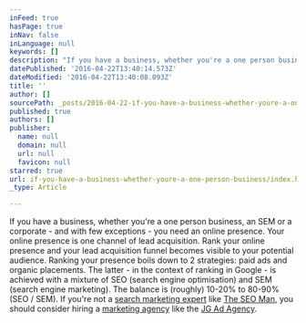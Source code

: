 ```yaml
---
inFeed: true
hasPage: true
inNav: false
inLanguage: null
keywords: []
description: "If you have a business, whether you're a one person business, an SEM or a corporate - and with few exceptions - you need an online presence. Your online presence is one channel of lead acquisition. Rank your online presence and your lead acquisition funnel becomes visible to your potential audience. Ranking your presence boils down to 2 strategies: paid ads and organic placements. The latter - in the context of ranking in Google - is achieved with a mixture of SEO (search engine optimisation) and SEM (search engine marketing). The balance is (roughly) 10-20% to 80-90% (SEO / SEM). If you're not a search marketing expert like The SEO Man, you should consider hiring a marketing agency like the JG Ad Agency."
datePublished: '2016-04-22T13:40:14.573Z'
dateModified: '2016-04-22T13:40:08.093Z'
title: ''
author: []
sourcePath: _posts/2016-04-22-if-you-have-a-business-whether-youre-a-one-person-business.md
published: true
authors: []
publisher:
  name: null
  domain: null
  url: null
  favicon: null
starred: true
url: if-you-have-a-business-whether-youre-a-one-person-business/index.html
_type: Article

---
```

If you have a business, whether you're a one person business, an SEM or a corporate - and with few exceptions - you need an online presence. Your online presence is one channel of lead acquisition. Rank your online presence and your lead acquisition funnel becomes visible to your potential audience. Ranking your presence boils down to 2 strategies: paid ads and organic placements. The latter - in the context of ranking in Google - is achieved with a mixture of SEO (search engine optimisation) and SEM (search engine marketing). The balance is (roughly) 10-20% to 80-90% (SEO / SEM). If you're not a [search marketing expert][0] like [The SEO Man][0], you should consider hiring a [marketing agency][1] like the [JG Ad Agency][1].

[0]: http://www.theseoman.co.uk/
[1]: http://www.josegonzalez.co.uk/